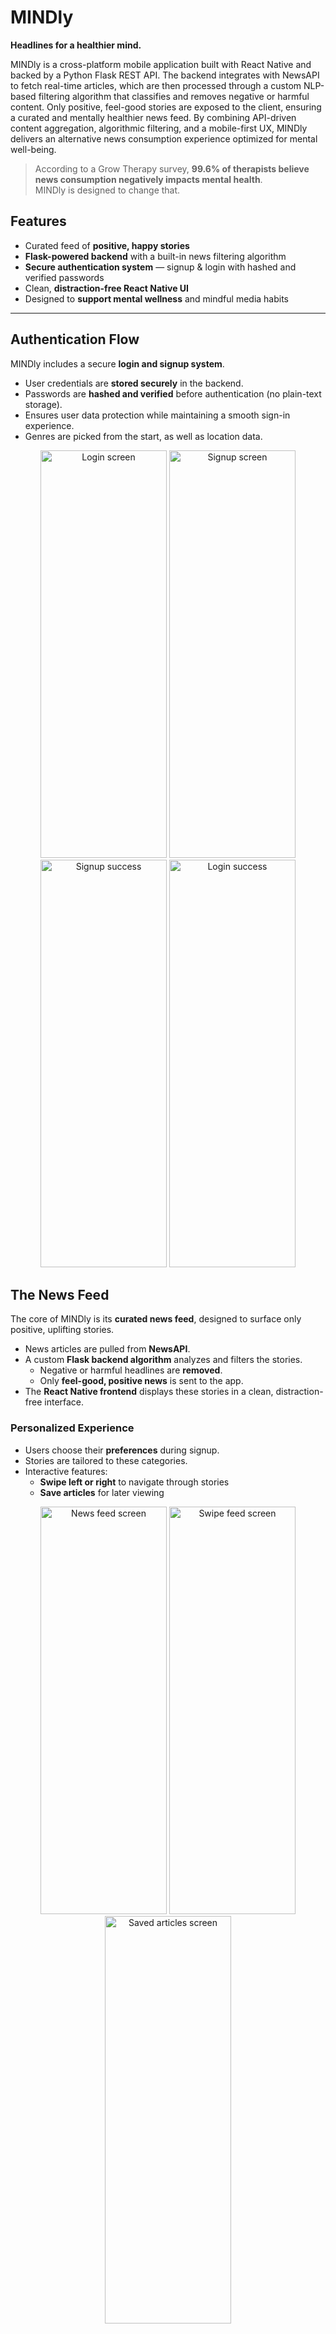 # MINDly  
**Headlines for a healthier mind.**  

MINDly is a cross-platform mobile application built with React Native and backed by a Python Flask REST API.
The backend integrates with NewsAPI to fetch real-time articles, which are then processed through a custom NLP-based filtering algorithm that classifies and removes negative or harmful content. Only positive, feel-good stories are exposed to the client, ensuring a curated and mentally healthier news feed.
By combining API-driven content aggregation, algorithmic filtering, and a mobile-first UX, MINDly delivers an alternative news consumption experience optimized for mental well-being.

> According to a Grow Therapy survey, **99.6% of therapists believe news consumption negatively impacts mental health**.  
> MINDly is designed to change that.  


## Features  
- Curated feed of **positive, happy stories**  
- **Flask-powered backend** with a built-in news filtering algorithm  
- **Secure authentication system** — signup & login with hashed and verified passwords  
- Clean, **distraction-free React Native UI**  
- Designed to **support mental wellness** and mindful media habits  


---

## Authentication Flow  

MINDly includes a secure **login and signup system**.  
- User credentials are **stored securely** in the backend.  
- Passwords are **hashed and verified** before authentication (no plain-text storage).  
- Ensures user data protection while maintaining a smooth sign-in experience.
- Genres are picked from the start, as well as location data.

<p align="center">  
  <img width="202" height="652" alt="Login screen" src="https://github.com/user-attachments/assets/da5f9244-2873-43c7-930b-3eeae5136bdc" />  
  <img width="202" height="652" alt="Signup screen" src="https://github.com/user-attachments/assets/263bc031-79a2-4ee4-accd-f08bca9cb087" />  
  <img width="202" height="652" alt="Signup success" src="https://github.com/user-attachments/assets/fd0824f9-b97d-4a67-8ce9-34c728c29e72" />  
  <img width="202" height="652" alt="Login success" src="https://github.com/user-attachments/assets/880f970d-0d8d-45e8-abde-c457ef01deab" />  
</p>

##  The News Feed  

The core of MINDly is its **curated news feed**, designed to surface only positive, uplifting stories.  

- News articles are pulled from **NewsAPI**.  
- A custom **Flask backend algorithm** analyzes and filters the stories.  
  - Negative or harmful headlines are **removed**.  
  - Only **feel-good, positive news** is sent to the app.  
- The **React Native frontend** displays these stories in a clean, distraction-free interface.  

### Personalized Experience  
- Users choose their **preferences** during signup.  
- Stories are tailored to these categories.  
- Interactive features:  
  - **Swipe left or right** to navigate through stories  
  - **Save articles** for later viewing  

<p align="center">  
  <img width="202" height="652" alt="News feed screen" src="https://github.com/user-attachments/assets/84fd768a-5bde-4b93-b6a8-7b44a77035f3" />  
  <img width="202" height="652" alt="Swipe feed screen" src="https://github.com/user-attachments/assets/52a71589-2be6-4475-8c7b-5426c94e2850" />  
  <img width="202" height="652" alt="Saved articles screen" src="https://github.com/user-attachments/assets/8b17f724-8fc5-48ba-8634-cd094d6208e8" />  
</p>
